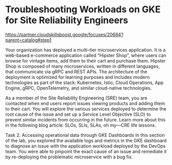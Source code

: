 # Troubleshooting Workloads on GKE for Site Reliability Engineers

https://partner.cloudskillsboost.google/focuses/20684?parent=catalog#step1

Your organization has deployed a multi-tier microservices application. It is a web-based e-commerce application called "Hipster Shop", where users can browse for vintage items, add them to their cart and purchase them. Hipster Shop is composed of many microservices, written in different languages, that communicate via gRPC and REST APIs. The architecture of the deployment is optimized for learning purposes and includes modern technologies as part of the stack: Kubernetes, Istio, Cloud Operations, App Engine, gRPC, OpenTelemetry, and similar cloud-native technologies.

As a member of the Site Reliability Engineering (SRE) team, you are contacted when end users report issues viewing products and adding them to their cart. You will explore the various services deployed to determine the root cause of the issue and set up a Service Level Objective (SLO) to prevent similar incidents from occurring in the future. Learn more about this in the following blog article: SLOs, SLIs, SLAs, oh my—CRE life lessons.

Task 2. Accessing operational data through GKE Dashboards
In this section of the lab, you explored the available logs and metrics in the GKE dashboard to diagnose an issue with the application workload deployed by the DevOps team. You were able to pinpoint the exact cause of an issue and remediate it by re-deploying the problematic microservice with a bug fix.